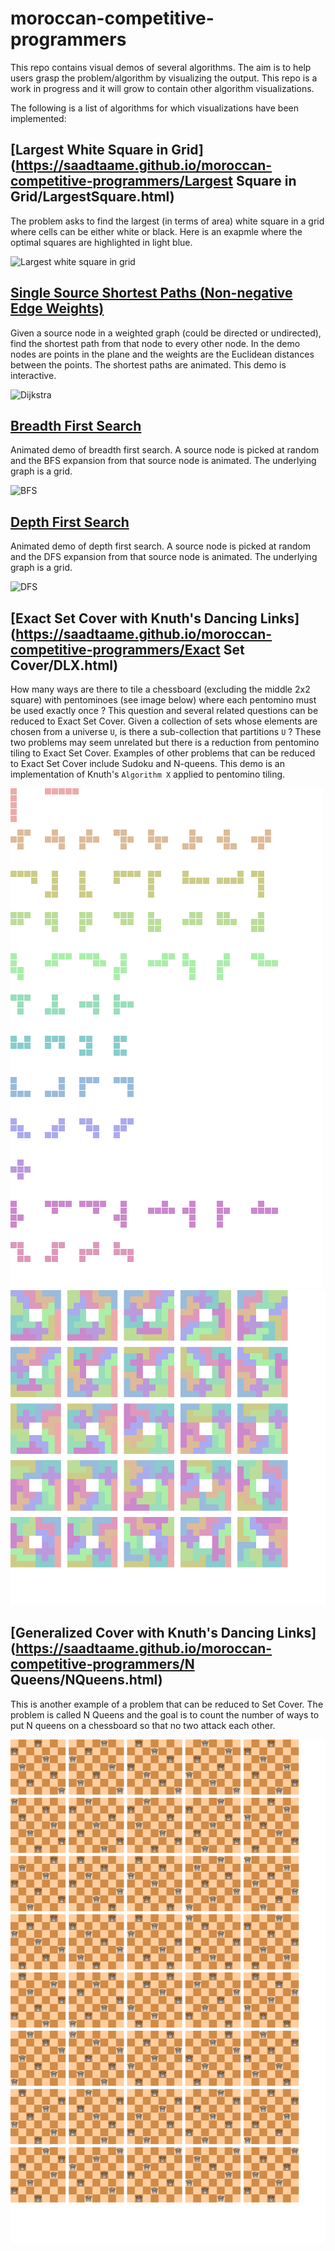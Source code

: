 # moroccan-competitive-programmers
This repo contains visual demos of several algorithms. The aim is to help users grasp the problem/algorithm by visualizing the output. This repo is a work in progress and it will grow to contain other algorithm visualizations.

The following is a list of algorithms for which visualizations have been implemented:

## [Largest White Square in Grid](https://saadtaame.github.io/moroccan-competitive-programmers/Largest Square in Grid/LargestSquare.html)

The problem asks to find the largest (in terms of area) white square in a grid where cells can be either white or black. Here is an exapmle where the optimal squares are highlighted in light blue.

![Largest white square in grid](./Images/LargestSquare.png "Largest white square in grid")

## [Single Source Shortest Paths (Non-negative Edge Weights)](https://saadtaame.github.io/moroccan-competitive-programmers/Dijkstra/Dijkstra.html)

Given a source node in a weighted graph (could be directed or undirected), find the shortest path from that node to every other node. In the demo nodes are points in the plane and the weights are the Euclidean distances between the points. The shortest paths are animated. This demo is interactive.

![Dijkstra](./Images/Dijkstra.png "Dijkstra")

## [Breadth First Search](https://saadtaame.github.io/moroccan-competitive-programmers/BFS/BFS.html)

Animated demo of breadth first search. A source node is  picked at random and the BFS expansion from that source node is animated. The underlying graph is a grid.

![BFS](./Images/BFS.png "BFS")

## [Depth First Search](https://saadtaame.github.io/moroccan-competitive-programmers/DFS/DFS.html)

Animated demo of depth first search. A source node is  picked at random and the DFS expansion from that source node is animated. The underlying graph is a grid.

![DFS](./Images/DFS.png "DFS")

## [Exact Set Cover with Knuth's Dancing Links](https://saadtaame.github.io/moroccan-competitive-programmers/Exact Set Cover/DLX.html)

How many ways are there to tile a chessboard (excluding the middle 2x2 square) with pentominoes (see image below) where each pentomino must be used exactly once ? This question and several related questions can be reduced to Exact Set Cover. Given a collection of sets whose elements are chosen from a universe `U`, is there a sub-collection that partitions `U` ? These two problems may seem unrelated but there is a reduction from pentomino tiling to Exact Set Cover. Examples of other problems that can be reduced to Exact Set Cover include Sudoku and N-queens. This demo is an implementation of Knuth's `Algorithm X` applied to pentomino tiling.

![Pentominoes](./Images/Pentominoes.png "Pentominoes") ![DLX](./Images/DLX.png "DLX")

## [Generalized Cover with Knuth's Dancing Links](https://saadtaame.github.io/moroccan-competitive-programmers/N Queens/NQueens.html)

This is another example of a problem that can be reduced to Set Cover. The problem is called N Queens and the goal is to count the number of ways to put N queens on a chessboard so that no two attack each other.

![NQueens](./Images/NQueens.png "NQueens")

